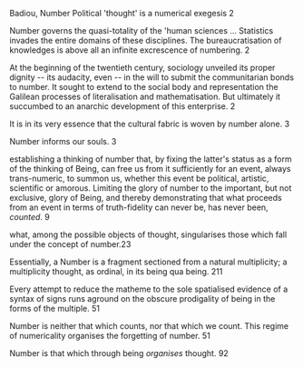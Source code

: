 ﻿Badiou, Number
Political 'thought' is a numerical exegesis 2

Number governs the quasi-totality of the 'human sciences ... Statistics invades the entire domains of these disciplines. The bureaucratisation of knowledges is above all an infinite excrescence of numbering. 2

At the beginning of the twentieth century, sociology unveiled its proper dignity -- its audacity, even -- in the will to submit the communitarian bonds to number. It sought to extend to the social body and representation the Galilean processes of literalisation and mathematisation. But ultimately it succumbed to an anarchic development of this enterprise. 2

It is in its very essence that the cultural fabric is woven by number alone. 3

Number informs our souls. 3

establishing a thinking of number that, by fixing the latter's status as a form of the thinking of Being, can free us from it sufficiently for an event, always trans-numeric, to summon us, whether this event be political, artistic, scientific or amorous. Limiting the glory of number to the important, but not exclusive, glory of Being, and thereby demonstrating that what proceeds from an event in terms of truth-fidelity can never be, has never been, _counted_. 9

what, among the possible objects of thought, singularises those which fall under the concept of number.23

Essentially, a Number is a fragment sectioned from a natural multiplicity; a multiplicity thought, as ordinal, in its being qua being. 211

Every attempt to reduce the matheme to the sole spatialised evidence of a syntax of signs runs aground on the obscure prodigality of being in the forms of the multiple. 51

Number is neither that which counts, nor that which we count. This regime of numericality organises the forgetting of number. 51

Number is that which through being _organises_ thought. 92


